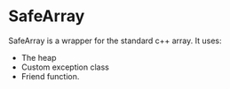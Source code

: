 # SafeArray
SafeArray is a wrapper for the standard c++ array. 
It uses: 
- The heap
- Custom exception class
- Friend function.